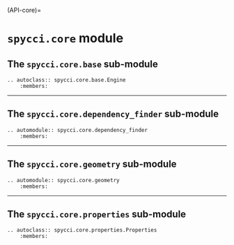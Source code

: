(API-core)=
# `spycci.core` module

## The `spycci.core.base` sub-module

```{eval-rst}
.. autoclass:: spycci.core.base.Engine
    :members:
```

---

## The `spycci.core.dependency_finder` sub-module

```{eval-rst}
.. automodule:: spycci.core.dependency_finder
    :members:
```

---

## The `spycci.core.geometry` sub-module

```{eval-rst}
.. automodule:: spycci.core.geometry
    :members:
```

---

## The `spycci.core.properties` sub-module

```{eval-rst}
.. autoclass:: spycci.core.properties.Properties
    :members:
```